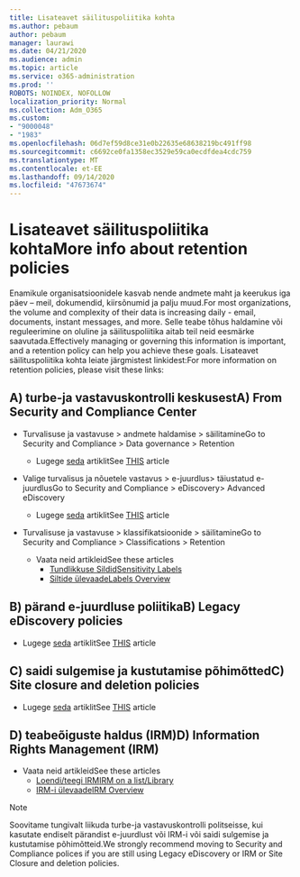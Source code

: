 ```yaml
---
title: Lisateavet säilituspoliitika kohta
ms.author: pebaum
author: pebaum
manager: laurawi
ms.date: 04/21/2020
ms.audience: admin
ms.topic: article
ms.service: o365-administration
ms.prod: ''
ROBOTS: NOINDEX, NOFOLLOW
localization_priority: Normal
ms.collection: Adm_O365
ms.custom:
- "9000048"
- "1983"
ms.openlocfilehash: 06d7ef59d8ce31e0b22635e68638219bc491ff98
ms.sourcegitcommit: c6692ce0fa1358ec3529e59ca0ecdfdea4cdc759
ms.translationtype: MT
ms.contentlocale: et-EE
ms.lasthandoff: 09/14/2020
ms.locfileid: "47673674"
---
```

# <a name="more-info-about-retention-policies"></a><span data-ttu-id="c67b8-102">Lisateavet säilituspoliitika kohta</span><span class="sxs-lookup"><span data-stu-id="c67b8-102">More info about retention policies</span></span>

<span data-ttu-id="c67b8-103">Enamikule organisatsioonidele kasvab nende andmete maht ja keerukus iga päev – meil, dokumendid, kiirsõnumid ja palju muud.</span><span class="sxs-lookup"><span data-stu-id="c67b8-103">For most organizations, the volume and complexity of their data is increasing daily - email, documents, instant messages, and more.</span></span> <span data-ttu-id="c67b8-104">Selle teabe tõhus haldamine või reguleerimine on oluline ja säilituspoliitika aitab teil neid eesmärke saavutada.</span><span class="sxs-lookup"><span data-stu-id="c67b8-104">Effectively managing or governing this information is important, and a retention policy can help you achieve these goals.</span></span> <span data-ttu-id="c67b8-105">Lisateavet säilituspoliitika kohta leiate järgmistest linkidest:</span><span class="sxs-lookup"><span data-stu-id="c67b8-105">For more information on retention policies, please visit these links:</span></span>

## <a name="a-from-security-and-compliance-center"></a><span data-ttu-id="c67b8-106">A) turbe-ja vastavuskontrolli keskusest</span><span class="sxs-lookup"><span data-stu-id="c67b8-106">A) From Security and Compliance Center</span></span>

- <span data-ttu-id="c67b8-107">Turvalisuse ja vastavuse > andmete haldamise > säilitamine</span><span class="sxs-lookup"><span data-stu-id="c67b8-107">Go to Security and Compliance > Data governance > Retention</span></span>
  - <span data-ttu-id="c67b8-108">Lugege [seda](https://docs.microsoft.com/microsoft-365/compliance/retention-policies) artiklit</span><span class="sxs-lookup"><span data-stu-id="c67b8-108">See [THIS](https://docs.microsoft.com/microsoft-365/compliance/retention-policies) article</span></span>

- <span data-ttu-id="c67b8-109">Valige turvalisus ja nõuetele vastavus > e-juurdlus> täiustatud e-juurdlus</span><span class="sxs-lookup"><span data-stu-id="c67b8-109">Go to Security and Compliance > eDiscovery> Advanced eDiscovery</span></span> 
  - <span data-ttu-id="c67b8-110">Lugege [seda](https://docs.microsoft.com/microsoft-365/compliance/ediscovery-cases) artiklit</span><span class="sxs-lookup"><span data-stu-id="c67b8-110">See [THIS](https://docs.microsoft.com/microsoft-365/compliance/ediscovery-cases) article</span></span>

- <span data-ttu-id="c67b8-111">Turvalisuse ja vastavuse > klassifikatsioonide > säilitamine</span><span class="sxs-lookup"><span data-stu-id="c67b8-111">Go to Security and Compliance > Classifications > Retention</span></span>
  - <span data-ttu-id="c67b8-112">Vaata neid artikleid</span><span class="sxs-lookup"><span data-stu-id="c67b8-112">See these articles</span></span>
    - [<span data-ttu-id="c67b8-113">Tundlikkuse Sildid</span><span class="sxs-lookup"><span data-stu-id="c67b8-113">Sensitivity Labels</span></span>](https://docs.microsoft.com/microsoft-365/compliance/sensitivity-labels)
    - [<span data-ttu-id="c67b8-114">Siltide ülevaade</span><span class="sxs-lookup"><span data-stu-id="c67b8-114">Labels Overview</span></span>](https://docs.microsoft.com/microsoft-365/compliance/labels)

## <a name="b-legacy-ediscovery-policies"></a><span data-ttu-id="c67b8-115">B) pärand e-juurdluse poliitika</span><span class="sxs-lookup"><span data-stu-id="c67b8-115">B) Legacy eDiscovery policies</span></span>

- <span data-ttu-id="c67b8-116">Lugege [seda](https://support.office.com/article/Set-up-an-eDiscovery-Center-in-SharePoint-Online-A18F8975-AA7F-43B4-A7D6-001D14744D8E) artiklit</span><span class="sxs-lookup"><span data-stu-id="c67b8-116">See [THIS](https://support.office.com/article/Set-up-an-eDiscovery-Center-in-SharePoint-Online-A18F8975-AA7F-43B4-A7D6-001D14744D8E) article</span></span>

## <a name="c-site-closure-and-deletion-policies"></a><span data-ttu-id="c67b8-117">C) saidi sulgemise ja kustutamise põhimõtted</span><span class="sxs-lookup"><span data-stu-id="c67b8-117">C) Site closure and deletion policies</span></span>

- <span data-ttu-id="c67b8-118">Lugege [seda](https://support.office.com/article/Use-policies-for-site-closure-and-deletion-A8280D82-27FD-48C5-9ADF-8A5431208BA5) artiklit</span><span class="sxs-lookup"><span data-stu-id="c67b8-118">See [THIS](https://support.office.com/article/Use-policies-for-site-closure-and-deletion-A8280D82-27FD-48C5-9ADF-8A5431208BA5) article</span></span>  

## <a name="d-information-rights-management-irm"></a><span data-ttu-id="c67b8-119">D) teabeõiguste haldus (IRM)</span><span class="sxs-lookup"><span data-stu-id="c67b8-119">D) Information Rights Management (IRM)</span></span>

- <span data-ttu-id="c67b8-120">Vaata neid artikleid</span><span class="sxs-lookup"><span data-stu-id="c67b8-120">See these articles</span></span>
  - [<span data-ttu-id="c67b8-121">Loendi/teegi IRM</span><span class="sxs-lookup"><span data-stu-id="c67b8-121">IRM on a list/Library</span></span>](https://support.office.com/article/apply-information-rights-management-to-a-list-or-library-3bdb5c4e-94fc-4741-b02f-4e7cc3c54aa1)
  - [<span data-ttu-id="c67b8-122">IRM-i ülevaade</span><span class="sxs-lookup"><span data-stu-id="c67b8-122">IRM Overview</span></span>](https://support.office.com/article/create-and-apply-information-management-policies-eb501fe9-2ef6-4150-945a-65a6451ee9e9)

> [!Note]
> <span data-ttu-id="c67b8-123">Soovitame tungivalt liikuda turbe-ja vastavuskontrolli politseisse, kui kasutate endiselt pärandist e-juurdlust või IRM-i või saidi sulgemise ja kustutamise põhimõtteid.</span><span class="sxs-lookup"><span data-stu-id="c67b8-123">We strongly recommend moving to Security and Compliance polices if you are still using Legacy eDiscovery or IRM or Site Closure and deletion policies.</span></span>

